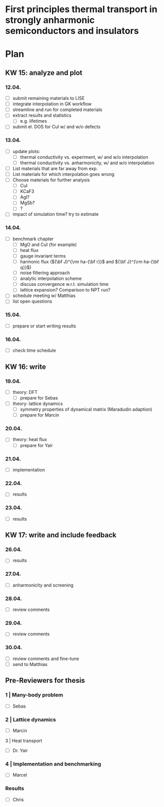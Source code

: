 First principles thermal transport in strongly anharmonic semiconductors and insulators
===

# Plan

## KW 15: analyze and plot

### 12.04.

- [ ] submit remaining materials to LISE
- [ ] integrate interpolation in GK workflow
- [ ] streamline and run for completed materials
- [ ] extract results and statistics
    - [ ] e.g. lifetimes
- [ ] submit el. DOS for CuI w/ and w/o defects

### 13.04.

- [ ] update plots:
    - [ ] thermal conductivity vs. experiment, w/ and w/o interpolation
    - [ ] thermal conductivity vs. anharmonicity, w/ and w/o interpolation
- [ ] List materials that are far away from exp.
- [ ] List materials for which interpolation goes wrong
- [ ] Choose materials for further analysis
    - [ ] CuI
    - [ ] KCaF3
    - [ ] AgI?
    - [ ] MgSb?
    - [ ] ?
- [ ] impact of simulation time? try to estimate

### 14.04.

- [ ] benchmark chapter
    - [ ] MgO and CuI (for example)
    - [ ] heat flux
    - [ ] gauge invariant terms
    - [ ] harmonic flux (${\bf J}^{\rm ha-{\bf r}}$ and ${\bf J}^{\rm ha-{\bf q}}$)
    - [ ] noise filtering approach
    - [ ] analytic interpolation scheme
    - [ ] discuss convergence w.r.t. simulation time
    - [ ] lattice expansion? Comparison to NPT run?
- [ ] schedule meeting w/ Matthias
- [ ] list open questions

### 15.04.

- [ ] prepare or start writing results

### 16.04.

- [ ] check time schedule

## KW 16: write

### 19.04.

- [ ] theory: DFT
    - [ ] prepare for Sebas

- [ ] theory: lattice dynamics
    - [ ] symmetry properties of dynamical matrix (Maradudin adaption)
    - [ ] prepare for Marcin

### 20.04.

- [ ] theory: heat flux
    - [ ] prepare for Yair

### 21.04.

- [ ] implementation

### 22.04.

- [ ] results

### 23.04.

- [ ] results

## KW 17: write and include feedback

### 26.04.

- [ ] results

### 27.04.

- [ ] anharmonicity and screening

### 28.04.

- [ ] review comments

### 29.04.

- [ ] review comments

### 30.04.

- [ ] review comments and fine-tune
- [ ] send to Matthias

## Pre-Reviewers for thesis

### 1 | Many-body problem

- [ ] Sebas

### 2 | Lattice dynamics

- [ ] Marcin

3 | Heat transport

- [ ] Dr. Yair

### 4 | Implementation and benchmarking

- [ ] Marcel

### Results

- [ ] Chris